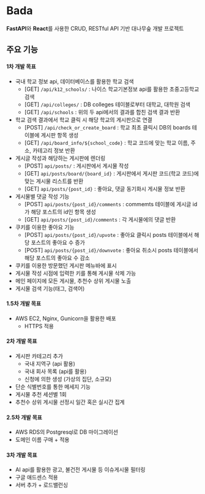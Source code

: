 # Bada

**FastAPI**와 **React**를 사용한 CRUD, RESTful API 기반 대나무숲 개발 프로젝트

## 주요 기능

#### 1차 개발 목표

- 국내 학교 정보 api, 데이터베이스를 활용한 학교 검색
  - [GET] `/api/k12_schools/` : 나이스 학교기본정보 api를 활용한 초중고등학교 검색
  - [GET] `/api/colleges/` : DB colleges 테이블로부터 대학교, 대학원 검색
  - [GET] `/api/schools` : 위의 두 api에서의 결과를 합친 검색 결과 반환
- 학교 검색 결과에서 학교 클릭 시 해당 학교의 게시판으로 연결
  - [POST] `/api/check_or_create_board` : 학교 최초 클릭시 DB의 boards 테이블에 게시판 항목 생성
  - [GET] `/api/board_info/${school_code}` : 학교 코드에 맞는 학교 이름, 주소, 카테고리 정보 반환
- 게시글 작성과 해당하는 게시판에 렌더링
  - [POST] `api/posts/` : 게시판에서 게시물 작성
  - [GET] `api/posts/board/{board_id}` : 게시판에서 게시판 코드(학교 코드)에 맞는 게시물 리스트를 반환
  - [GET] `api/posts/{post_id}` : 좋아요, 댓글 동기화시 게시물 정보 반환
- 게시물별 댓글 작성 기능
  - [POST] `api/posts/{post_id}/comments` : commemts 테이블에 게시글 id가 해당 포스트의 id인 항목 생성
  - [GET] `api/posts/{post_id}/comments` : 각 게시물에의 댓글 반환
- 쿠키를 이용한 좋아요 기능
  - [POST] `api/posts/{post_id}/upvote` : 좋아요 클릭시 posts 테이블에서 해당 포스트의 좋아요 수 증가
  - [POST] `api/posts/{post_id}/downvote` : 좋아요 취소시 posts 테이블에서 해당 포스트의 좋아요 수 감소
- 쿠키를 이용한 방문했던 게시판 메뉴바에 표시
- 게시물 작성 시점에 입력한 키를 통해 게시물 삭제 가능
- 메인 페이지에 모든 게시물, 추천수 상위 게시물 노출
- 게시물 검색 기능(태그, 검색어)

#### 1.5차 개발 목표

- AWS EC2, Nginx, Gunicorn을 활용한 배포
  - HTTPS 적용

#### 2차 개발 목표

- 게시판 카테고리 추가
  - 국내 지역구 (api 활용)
  - 국내 회사 목록 (api를 활용)
  - 신청에 의한 생성 (가상의 집단, 소규모)
- 단순 식별번호를 통한 메세지 기능
- 게시물 추천 세션별 1회
- 추천수 상위 게시물 선정시 일간 혹은 실시간 집계

#### 2.5차 개발 목표

- AWS RDS의 Postgresql로 DB 마이그레이션
- 도메인 이름 구매 + 적용

#### 3차 개발 목표

- AI api를 활용한 광고, 불건전 게시물 등 이슈게시물 필터링
- 구글 애드센스 적용
- 서버 추가 + 로드밸런싱
